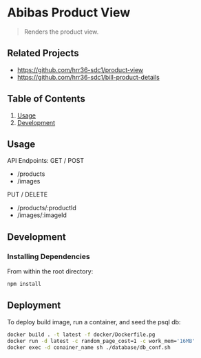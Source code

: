 # Abibas Product View

> Renders the product view.

## Related Projects

  - https://github.com/hrr36-sdc1/product-view
  - https://github.com/hrr36-sdc1/bill-product-details

## Table of Contents

1. [Usage](#Usage)
1. [Development](#development)

## Usage

API Endpoints:
GET / POST
- /products
- /images

PUT / DELETE
- /products/:productId
- /images/:imageId

## Development

### Installing Dependencies

From within the root directory:

```sh
npm install
```
## Deployment

To deploy build image, run a container, and seed the psql db:
```sh
docker build . -t latest -f docker/Dockerfile.pg
docker run -d latest -c random_page_cost=1 -c work_mem='16MB'
docker exec -d conainer_name sh ./database/db_conf.sh
```